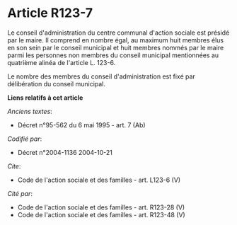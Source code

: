 # Article R123-7

Le conseil d'administration du centre communal d'action sociale est présidé par le maire. Il comprend en nombre égal, au
maximum huit membres élus en son sein par le conseil municipal et huit membres nommés par le maire parmi les personnes non
membres du conseil municipal mentionnées au quatrième alinéa de l'article L. 123-6.

Le nombre des membres du conseil d'administration est fixé par délibération du conseil municipal.

**Liens relatifs à cet article**

_Anciens textes_:

  - Décret n°95-562 du 6 mai 1995 - art. 7 (Ab)

_Codifié par_:

  - Décret n°2004-1136 2004-10-21

_Cite_:

  - Code de l'action sociale et des familles - art. L123-6 (V)

_Cité par_:

  - Code de l'action sociale et des familles - art. R123-28 (V)
  - Code de l'action sociale et des familles - art. R123-48 (V)
